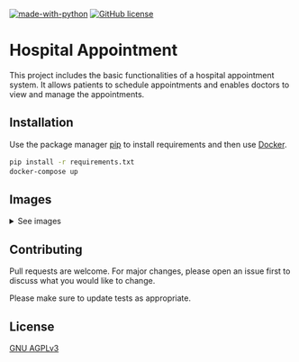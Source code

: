 [![made-with-python](https://img.shields.io/badge/Made%20with-Python-1f425f.svg)](https://www.python.org/)
[![GitHub license](https://img.shields.io/github/license/bertek41/HospitalAppointment.svg)](https://github.com/bertek41/HospitalAppointment/blob/main/LICENSE)

# Hospital Appointment

This project includes the basic functionalities of a hospital appointment system. It allows patients to schedule appointments and enables doctors to view and manage the appointments.

## Installation

Use the package manager [pip](https://pip.pypa.io/en/stable/) to install requirements and then use [Docker](https://docs.docker.com/compose/install/).

```bash
pip install -r requirements.txt
docker-compose up
```
## Images
<details>
<summary>See images</summary>

![index](images/index.png)
![get_appointment](images/get_appointment.png)
![get_appointment_success](images/get_appointment_success.png)
![list_appointments](images/list_appointments.png)
![add_appointments](images/add_appointments.png)
![appointments](images/appointments.png)
![blogs](images/blogs.png)
![doctors](images/doctors.png)

</details>

## Contributing

Pull requests are welcome. For major changes, please open an issue first
to discuss what you would like to change.

Please make sure to update tests as appropriate.

## License

[GNU AGPLv3](https://choosealicense.com/licenses/agpl-3.0/)
